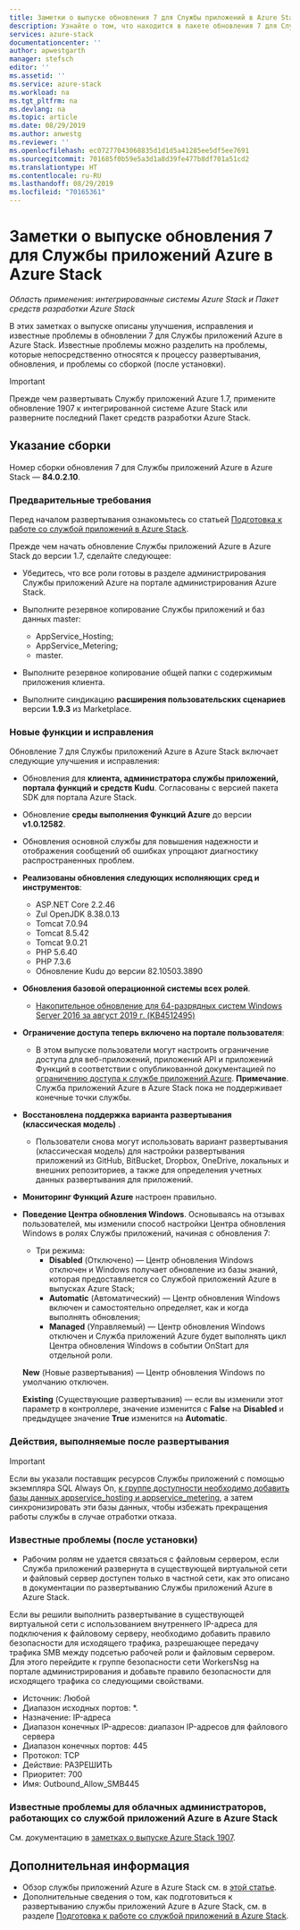 ```yaml
---
title: Заметки о выпуске обновления 7 для Службы приложений в Azure Stack | Документация Майкрософт
description: Узнайте о том, что находится в пакете обновления 7 для Службы приложений в Azure Stack, какие есть известные проблемы и откуда скачать обновление.
services: azure-stack
documentationcenter: ''
author: apwestgarth
manager: stefsch
editor: ''
ms.assetid: ''
ms.service: azure-stack
ms.workload: na
ms.tgt_pltfrm: na
ms.devlang: na
ms.topic: article
ms.date: 08/29/2019
ms.author: anwestg
ms.reviewer: ''
ms.openlocfilehash: ec07277043068835d1d1d5a41285ee5df5ee7691
ms.sourcegitcommit: 701685f0b59e5a3d1a8d39fe477b8df701a51cd2
ms.translationtype: HT
ms.contentlocale: ru-RU
ms.lasthandoff: 08/29/2019
ms.locfileid: "70165361"
---
```

# <a name="app-service-on-azure-stack-update-7-release-notes"></a>Заметки о выпуске обновления 7 для Службы приложений Azure в Azure Stack

*Область применения: интегрированные системы Azure Stack и Пакет средств разработки Azure Stack*

В этих заметках о выпуске описаны улучшения, исправления и известные проблемы в обновлении 7 для Службы приложений Azure в Azure Stack. Известные проблемы можно разделить на проблемы, которые непосредственно относятся к процессу развертывания, обновления, и проблемы со сборкой (после установки).

> [!IMPORTANT]
> Прежде чем развертывать Службу приложений Azure 1.7, примените обновление 1907 к интегрированной системе Azure Stack или разверните последний Пакет средств разработки Azure Stack.


## <a name="build-reference"></a>Указание сборки

Номер сборки обновления 7 для Службы приложений Azure в Azure Stack — **84.0.2.10**.

### <a name="prerequisites"></a>Предварительные требования

Перед началом развертывания ознакомьтесь со статьей [Подготовка к работе со службой приложений в Azure Stack](azure-stack-app-service-before-you-get-started.md).

Прежде чем начать обновление Службы приложений Azure в Azure Stack до версии 1.7, сделайте следующее:

- Убедитесь, что все роли готовы в разделе администрирования Службы приложений Azure на портале администрирования Azure Stack.

- Выполните резервное копирование Службы приложений и баз данных master:
  - AppService_Hosting;
  - AppService_Metering;
  - master.

- Выполните резервное копирование общей папки с содержимым приложения клиента.

- Выполните синдикацию **расширения пользовательских сценариев** версии **1.9.3** из Marketplace.

### <a name="new-features-and-fixes"></a>Новые функции и исправления

Обновление 7 для Службы приложений Azure в Azure Stack включает следующие улучшения и исправления:

- Обновления для **клиента, администратора службы приложений, портала функций и средств Kudu**. Согласованы с версией пакета SDK для портала Azure Stack.

- Обновление **среды выполнения Функций Azure** до версии **v1.0.12582**.

- Обновления основной службы для повышения надежности и отображения сообщений об ошибках упрощают диагностику распространенных проблем.

- **Реализованы обновления следующих исполняющих сред и инструментов**:
  - ASP.NET Core 2.2.46
  - Zul OpenJDK 8.38.0.13
  - Tomcat 7.0.94
  - Tomcat 8.5.42
  - Tomcat 9.0.21
  - PHP 5.6.40
  - PHP 7.3.6
  - Обновление Kudu до версии 82.10503.3890

- **Обновления базовой операционной системы всех ролей**.
  - [Накопительное обновление для 64-разрядных систем Windows Server 2016 за август 2019 г. (KB4512495)](https://support.microsoft.com/help/4512495)

- **Ограничение доступа теперь включено на портале пользователя**:
  - В этом выпуске пользователи могут настроить ограничение доступа для веб-приложений, приложений API и приложений Функций в соответствии с опубликованной документацией по [ограничению доступа к службе приложений Azure](https://docs.microsoft.com/azure/app-service/app-service-ip-restrictions). **Примечание**. Служба приложений Azure в Azure Stack пока не поддерживает конечные точки службы.

- **Восстановлена поддержка варианта развертывания (классическая модель)** .
  - Пользователи снова могут использовать вариант развертывания (классическая модель) для настройки развертывания приложений из GitHub, BitBucket, Dropbox, OneDrive, локальных и внешних репозиториев, а также для определения учетных данных развертывания для приложений.

- **Мониторинг Функций Azure** настроен правильно.

- **Поведение Центра обновления Windows**. Основываясь на отзывах пользователей, мы изменили способ настройки Центра обновления Windows в ролях Службы приложений, начиная с обновления 7:
  - Три режима:
    - **Disabled** (Отключено) — Центр обновления Windows отключен и Windows получает обновление из базы знаний, которая предоставляется со Службой приложений Azure в выпусках Azure Stack;
    - **Automatic** (Автоматический) — Центр обновления Windows включен и самостоятельно определяет, как и когда выполнять обновления;
    - **Managed** (Управляемый) — Центр обновления Windows отключен и Служба приложений Azure будет выполнять цикл Центра обновления Windows в событии OnStart для отдельной роли.

  **New** (Новые развертывания) — Центр обновления Windows по умолчанию отключен.

  **Existing** (Существующие развертывания) — если вы изменили этот параметр в контроллере, значение изменится с **False** на **Disabled** и предыдущее значение **True** изменится на **Automatic**.

### <a name="post-deployment-steps"></a>Действия, выполняемые после развертывания

> [!IMPORTANT]
> Если вы указали поставщик ресурсов Службы приложений с помощью экземпляра SQL Always On, [к группе доступности необходимо добавить базы данных appservice_hosting и appservice_metering](https://docs.microsoft.com/sql/database-engine/availability-groups/windows/availability-group-add-a-database), а затем синхронизировать эти базы данных, чтобы избежать прекращения работы службы в случае отработки отказа.

### <a name="known-issues-post-installation"></a>Известные проблемы (после установки)

- Рабочим ролям не удается связаться с файловым сервером, если Служба приложений развернута в существующей виртуальной сети и файловый сервер доступен только в частной сети, как это описано в документации по развертыванию Службы приложений Azure в Azure Stack.

Если вы решили выполнить развертывание в существующей виртуальной сети с использованием внутреннего IP-адреса для подключения к файловому серверу, необходимо добавить правило безопасности для исходящего трафика, разрешающее передачу трафика SMB между подсетью рабочей роли и файловым сервером. Для этого перейдите к группе безопасности сети WorkersNsg на портале администрирования и добавьте правило безопасности для исходящего трафика со следующими свойствами.
 * Источник: Любой
 * Диапазон исходных портов: *.
 * Назначение: IP-адреса
 * Диапазон конечных IP-адресов: диапазон IP-адресов для файлового сервера
 * Диапазон конечных портов: 445
 * Протокол: TCP
 * Действие: РАЗРЕШИТЬ
 * Приоритет: 700
 * Имя: Outbound_Allow_SMB445

### <a name="known-issues-for-cloud-admins-operating-azure-app-service-on-azure-stack"></a>Известные проблемы для облачных администраторов, работающих со службой приложений Azure в Azure Stack

См. документацию в [заметках о выпуске Azure Stack 1907](azure-stack-release-notes-1907.md).

## <a name="next-steps"></a>Дополнительная информация

- Обзор службы приложений Azure в Azure Stack см. в [этой статье](azure-stack-app-service-overview.md).
- Дополнительные сведения о том, как подготовиться к развертыванию службы приложений Azure в Azure Stack, см. в разделе [Подготовка к работе со службой приложений в Azure Stack](azure-stack-app-service-before-you-get-started.md).
